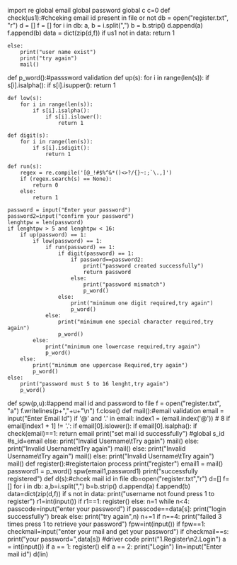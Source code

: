import re
global email
global password
global c
c=0
def check(us1):#chceking email id present in file or not
    db = open("register.txt", "r")
    d = []
    f = []
    for i in db:
        a, b = i.split(",")
        b = b.strip()
        d.append(a)
        f.append(b)
        data = dict(zip(d,f))
    if us1 not in data:
        return 1

    else:
        print("user name exist")
        print("try again")
        mail()

def p_word():#passsword validation
    def up(s):
        for i in range(len(s)):
            if s[i].isalpha():
                if s[i].isupper():
                    return 1

    def low(s):
        for i in range(len(s)):
            if s[i].isalpha():
                if s[i].islower():
                    return 1

    def digit(s):
        for i in range(len(s)):
            if s[i].isdigit():
                return 1

    def run(s):
        regex = re.compile('[@_!#$%^&*()<>?/{}~:;`\.,]')
        if (regex.search(s) == None):
            return 0
        else:
            return 1

    password = input("Enter your password")
    password2=input("confirm your password")
    lenghtpw = len(password)
    if lenghtpw > 5 and lenghtpw < 16:
        if up(password) == 1:
            if low(password) == 1:
                if run(password) == 1:
                    if digit(password) == 1:
                        if password==password2:
                            print("password created successfully")
                            return password
                        else:
                            print("password mismatch")
                            p_word()
                    else:
                        print("minimum one digit required,try again")
                        p_word()
                else:
                    print("minimum one special character required,try again")
                    p_word()
            else:
                print("minimum one lowercase required,try again")
                p_word()
        else:
            print("minimum one uppercase Required,try again")
            p_word()
    else:
        print("password must 5 to 16 lenght,try again")
        p_word()
def spw(p,u):#append mail id and password to file
    f = open("register.txt", "a")
    f.writelines(p+","+u+"\n")
    f.close()
def mail():#email validation
    email = input("Enter Email Id")
    if '@' and '.' in email:
        index1 = (email.index('@'))  # 8
        if email[index1 + 1] != '.':
            if email[0].islower():
                if email[0].isalpha():
                    if check(email)==1:
                        return email
                        print("set mail id successfully")
                        #global s_id
                        #s_id=email
                else:
                    print("Invalid Username\tTry again")
                    mail()
            else:
                print("Invalid Username\tTry again")
                mail()
        else:
            print("Invalid Username\tTry again")
            mail()
    else:
        print("Invalid Username\tTry again")
        mail()
def register():#registertaion process
    print("register")
    email1 = mail()
    password1 = p_word()
    spw(email1,password1)
    print("successfully registered")
def d(s):#chcek mail id in file
    db=open("register.txt","r")
    d=[]
    f=[]
    for i in db:
        a,b=i.split(",")
        b=b.strip()
        d.append(a)
        f.append(b)
        data=dict(zip(d,f))
    if s not in data:
        print("username not found press 1 to register")
        r1=int(input())
        if r1==1:
            register()
    else:
        n=1
        while n<4:
            passcode=input("enter your password")
            if passcode==data[s]:
                print("login successfully")
                break
            else:
                print("try again",n)
                n+=1
        if n==4:
            print("failed 3 times press 1 to retrieve your password")
            fpw=int(input())
            if fpw==1:
                checkmail=input("enter your mail and get your password")
                if checkmail==s:
                    print("your password=",data[s])
#driver code
print("1.Register\n2.Login")
a = int(input())
if a == 1:
    register()
elif a == 2:
    print("Login")
    lin=input("Enter mail id")
    d(lin)




